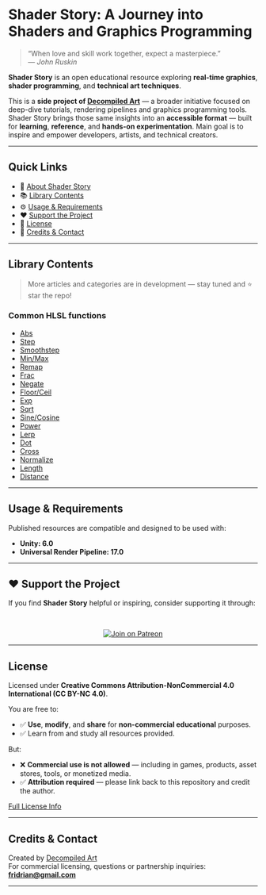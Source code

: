 # Shader Story: A Journey into Shaders and Graphics Programming

> “When love and skill work together, expect a masterpiece.”  
> — *John Ruskin*

**Shader Story** is an open educational resource exploring **real-time graphics**, **shader programming**, and **technical art techniques**.

This is a **side project of [Decompiled Art](https://www.patreon.com/decompiled_art)** — a broader initiative focused on deep-dive tutorials, rendering pipelines and graphics programming tools. Shader Story brings those same insights into an **accessible format** — built for **learning**, **reference**, and **hands-on experimentation**. Main goal is to inspire and empower developers, artists, and technical creators.

---

## Quick Links

- 📘 [About Shader Story](#shader-story-a-journey-into-shaders-and-graphics-programming)
- 📚 [Library Contents](#library-contents)
- ⚙️ [Usage & Requirements](#usage--requirements)
- ❤️ [Support the Project](#support-the-project)
- 🪪 [License](#license)
- 👥 [Credits & Contact](#credits--contact)

---

## Library Contents
> More articles and categories are in development — stay tuned and ⭐ star the repo!

### Common HLSL functions
- [Abs](https://github.com/DeGGeD/ShaderStory/blob/main/Chapters/CommonFunctions/Abs.md)
- [Step](https://github.com/DeGGeD/ShaderStory/blob/main/Chapters/CommonFunctions/Step.md)
- [Smoothstep](https://github.com/DeGGeD/ShaderStory/blob/main/Chapters/CommonFunctions/Smoothstep.md)
- [Min/Max](https://github.com/DeGGeD/ShaderStory/blob/main/Chapters/CommonFunctions/MinMax.md)
- [Remap](https://github.com/DeGGeD/ShaderStory/blob/main/Chapters/CommonFunctions/Remap.md)
- [Frac](https://github.com/DeGGeD/ShaderStory/blob/main/Chapters/CommonFunctions/Frac.md)
- [Negate](https://github.com/DeGGeD/ShaderStory/blob/main/Chapters/CommonFunctions/Negate.md)
- [Floor/Ceil](https://github.com/DeGGeD/ShaderStory/blob/main/Chapters/CommonFunctions/FloorCeil.md)
- [Exp](https://github.com/DeGGeD/ShaderStory/blob/main/Chapters/CommonFunctions/Exp.md)
- [Sqrt](https://github.com/DeGGeD/ShaderStory/blob/main/Chapters/CommonFunctions/Sqrt.md)
- [Sine/Cosine](https://github.com/DeGGeD/ShaderStory/blob/main/Chapters/CommonFunctions/SineCosine.md)
- [Power](https://github.com/DeGGeD/ShaderStory/blob/main/Chapters/CommonFunctions/Power.md)
- [Lerp](https://github.com/DeGGeD/ShaderStory/blob/main/Chapters/CommonFunctions/Lerp.md)
- [Dot](https://github.com/DeGGeD/ShaderStory/blob/main/Chapters/CommonFunctions/Dot.md)
- [Cross](https://github.com/DeGGeD/ShaderStory/blob/main/Chapters/CommonFunctions/Cross.md)
- [Normalize](https://github.com/DeGGeD/ShaderStory/blob/main/Chapters/CommonFunctions/Normalize.md)
- [Length](https://github.com/DeGGeD/ShaderStory/blob/main/Chapters/CommonFunctions/Length.md)
- [Distance](https://github.com/DeGGeD/ShaderStory/blob/main/Chapters/CommonFunctions/Distance.md)

---

## Usage & Requirements

Published resources are compatible and designed to be used with:

- **Unity: 6.0**
- **Universal Render Pipeline: 17.0**

---

## ❤️ Support the Project

If you find **Shader Story** helpful or inspiring, consider supporting it through:

<br>
<p align="center">
  <a href="https://www.patreon.com/decompiled_art" target="_blank">
    <img src="https://img.shields.io/badge/Join%20on%20Patreon-%20Exclusive%20Updates%20%26%20Community-orange?style=for-the-badge&logo=patreon" alt="Join on Patreon">
  </a>
</p>

---

## License

Licensed under **Creative Commons Attribution-NonCommercial 4.0 International (CC BY-NC 4.0)**.

You are free to:
- ✅ **Use**, **modify**, and **share** for **non-commercial educational** purposes.
- ✅ Learn from and study all resources provided.

But:
- ❌ **Commercial use is not allowed** — including in games, products, asset stores, tools, or monetized media.
- ✅ **Attribution required** — please link back to this repository and credit the author.
  
[Full License Info](https://creativecommons.org/licenses/by-nc/4.0/)

---

## Credits & Contact

Created by [Decompiled Art](https://www.youtube.com/@DecompiledArt)  
For commercial licensing, questions or partnership inquiries: **fridrian@gmail.com**

---


